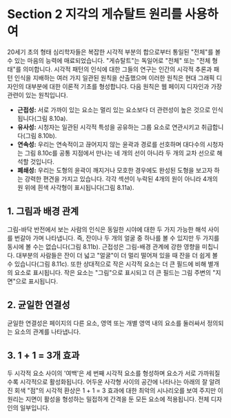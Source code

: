 # Section 2 지각의 게슈탈트 원리를 사용하여

20세기 초의 형태 심리학자들은 복잡한 시각적 부분의 합으로부터 통일된 "전체"를 볼 수 있는 마음의 능력에 매료되었습니다. "게슈탈트"는 독일어로 "전체" 또는 "전체 형태"를 의미합니다. 시각적 패턴의 인식에 대한 그들의 연구는 인간의 시각적 추론과 패턴 인식을 지배하는 여러 가지 일관된 원칙을 산출했으며 이러한 원칙은 현대 그래픽 디자인의 대부분에 대한 이론적 기초를 형성합니다. 다음 원칙은 웹 페이지 디자인과 가장 관련이 있는 원칙입니다.

- **근접성:** 서로 가까이 있는 요소는 멀리 있는 요소보다 더 관련성이 높은 것으로 인식됩니다(그림 8.10a).
- **유사성:** 시청자는 일관된 시각적 특성을 공유하는 그룹 요소로 연관시키고 취급합니다(그림 8.10b).
- **연속성:** 우리는 연속적이고 끊어지지 않는 윤곽과 경로를 선호하며 대다수의 시청자는 그림 8.10c를 공통 지점에서 만나는 네 개의 선이 아니라 두 개의 교차 선으로 해석할 것입니다.
- **폐쇄성:** 우리는 도형의 윤곽이 깨지거나 모호한 경우에도 완성된 도형을 보고자 하는 강력한 편견을 가지고 있습니다. 각각 섹션이 누락된 4개의 원이 아니라 4개의 원 위에 흰색 사각형이 표시됩니다(그림 8.11a).

## 1. 그림과 배경 관계

그림-바닥 반전에서 보는 사람의 인식은 동일한 시야에 대한 두 가지 가능한 해석 사이를 번갈아 가며 나타냅니다. 즉, 잔이나 두 개의 얼굴 중 하나를 볼 수 있지만 두 가지를 동시에 볼 수는 없습니다(그림 8.11b). 근접성은 그림-배경 관계에 강한 영향을 미칩니다. 대부분의 사람들은 잔이 더 넓고 "얼굴"이 더 멀리 떨어져 있을 때 잔을 더 쉽게 볼 수 있습니다(그림 8.11c). 또한 상대적으로 작은 시각적 요소는 더 큰 필드에 비해 별개의 요소로 표시됩니다. 작은 요소는 "그림"으로 표시되고 더 큰 필드는 그림 주변의 "지면"으로 표시됩니다.

## 2. 균일한 연결성

균일한 연결성은 페이지의 다른 요소, 영역 또는 개별 영역 내의 요소를 둘러싸서 정의되는 요소의 관계를 나타냅니다.

## 3. 1 + 1 = 3개 효과

두 시각적 요소 사이의 '여백'은 세 번째 시각적 요소를 형성하며 요소가 서로 가까워질수록 시각적으로 활성화됩니다. 어두운 사각형 사이의 공간에 나타나는 아래의 잘 알려진 회색 "점"의 시각적 환상은 1 + 1 = 3 효과에 대한 최악의 시나리오를 보여 주지만 이 원리는 지면이 활성을 형성하는 밀접하게 간격을 둔 모든 요소에 적용됩니다. 전체 디자인의 일부입니다.
